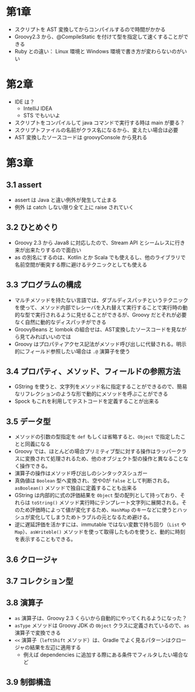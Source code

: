 # 第1章

* スクリプトを AST 変換してからコンパイルするので時間がかかる
* Groovy2.3 から、@CompileStatic を付けて型を指定して速くすることができる
* Ruby との違い： Linux 環境と Windows 環境で書き方が変わらないのがいい

# 第2章

* IDE は？
	* IntelliJ IDEA
	* STS でもいいよ
* スクリプトをコンパイルして java コマンドで実行する時は main が要る？
* スクリプトファイルの名前がクラス名になるから、変えたい場合は必要
* AST 変換したソースコードは groovyConsole から見れる

# 第3章

## 3.1 assert

* assert は Java と違い例外が発生して止まる
* 例外 は catch しない限り全て上に raise されていく

## 3.2 ひとめぐり

* Groovy 2.3 から Java8 に対応したので、Stream API とシームレスに行き来が出来たりするので面白い
* as の別名にするのは、Kotlin とか Scala でも使えるし、他のライブラリで名前空間が衝突する際に避けるテクニックとしても使える

## 3.3 プログラムの構成

* マルチメソッドを持たない言語では、ダブルディスパッチというテクニックを使って、メソッド内部でレシーバを入れ替えて実行することで実行時の動的な型で実行されるように見せることができるが、Groovy だとそれが必要なく自然に動的なディスパッチができる
* GroovyBeans と lombok の組合せは、AST変換したソースコードを見ながら見てみればいいのでは
* Groovy はプロパティアクセス記法がメソッド呼び出しに代替される。明示的にフィールド参照したい場合は `.@` 演算子を使う

## 3.4 プロパティ、メソッド、フィールドの参照方法

* GString を使うと、文字列をメソッド名に指定することができるので、簡易なリフレクションのような形で動的にメソッドを呼ぶことができる
* Spock もこれを利用してテストコードを定義することが出来る

## 3.5 データ型

* メソッドの引数の型指定を `def` もしくは省略すると、`Object` で指定したことと同義になる
* Groovy では、ほとんどの場合プリミティブ型に対する操作はラッパークラスに変換されて処理されるため、他のオブジェクト型の操作と異なることなく操作できる。
* 演算子の操作はメソッド呼び出しのシンタックスシュガー
* 真偽値は `Boolean` 型へ変換され、空や0が `false` として判断される。`asBoolean()` メソッドで独自に定義することも出来る
* GString は内部的に式の評価結果を `Object` 型の配列として持っており、それらは `toString()` メソッド実行時にテンプレート文字列に展開される。そのため評価時によって値が変化するため、`HashMap` のキーなどに使うとハッシュが変化してしまうためトラブルの元となるため避ける。
* 逆に遅延評価を活かすには、immutable ではない変数で持ち回り（`List` や `Map`）、`asWriteble()` メソッドを使って取得したものを使うと、動的に時刻を表示することもできる。

## 3.6 クロージャ

## 3.7 コレクション型

## 3.8 演算子

* `as` 演算子は、Groovy 2.3 くらいから自動的にやってくれるようになった？
* `asType` メソッドは Groovy JDK の `Object` クラスに定義されているので、`as` 演算子で変換できる
* `<<` 演算子（`leftShift` メソッド）は、Gradle でよく見るパターンはクロージャの結果を左辺に適用する
    * 例えば dependencies に追加する際にある条件でフィルタしたい場合など

## 3.9 制御構造